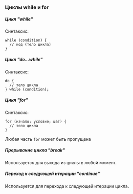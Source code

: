 ### Циклы while и for

##### Цикл "while"
Синтаксис:
```
while (condition) {
  // код (тело цикла)
}
```

##### Цикл "do...while"
Синтаксис:
```
do {
  // тело цикла
} while (condition);
```

##### Цикл "for"
Синтаксис:
```
for (начало; условие; шаг) {
  // тело цикла
}
```

Любая часть `for` может быть пропущена

##### Прерывание цикла "break"
Используется для выхода из циклы в любой момент.

##### Переход к следующей итерации "continue"
Используется для перехода к следующей итерации цикла.
